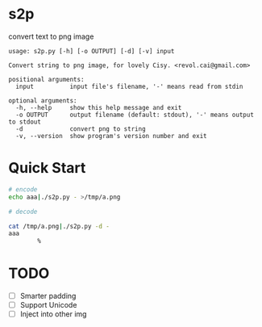 # s2p
convert text to png image

```
usage: s2p.py [-h] [-o OUTPUT] [-d] [-v] input

Convert string to png image, for lovely Cisy. <revol.cai@gmail.com>

positional arguments:
  input          input file's filename, '-' means read from stdin

optional arguments:
  -h, --help     show this help message and exit
  -o OUTPUT      output filename (default: stdout), '-' means output to stdout
  -d             convert png to string
  -v, --version  show program's version number and exit
```

# Quick Start

```sh
# encode
echo aaa|./s2p.py - >/tmp/a.png

# decode

cat /tmp/a.png|./s2p.py -d -
aaa
        %
```

# TODO

- [ ] Smarter padding
- [ ] Support Unicode
- [ ] Inject into other img

